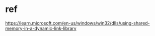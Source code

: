 # ref
https://learn.microsoft.com/en-us/windows/win32/dlls/using-shared-memory-in-a-dynamic-link-library